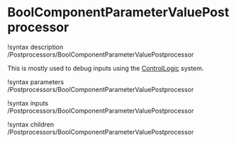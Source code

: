 # BoolComponentParameterValuePostprocessor

!syntax description /Postprocessors/BoolComponentParameterValuePostprocessor

This is mostly used to debug inputs using the [ControlLogic](syntax/ControlLogic/index.md) system.

!syntax parameters /Postprocessors/BoolComponentParameterValuePostprocessor

!syntax inputs /Postprocessors/BoolComponentParameterValuePostprocessor

!syntax children /Postprocessors/BoolComponentParameterValuePostprocessor
